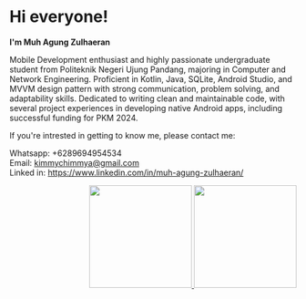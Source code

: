 # Hi everyone!
**I'm Muh Agung Zulhaeran**

Mobile Development enthusiast and highly passionate undergraduate student from Politeknik Negeri Ujung Pandang, majoring in Computer and Network Engineering. Proficient in Kotlin, Java, SQLite, Android Studio, and MVVM design pattern with strong communication, problem solving, and adaptability skills. Dedicated to writing clean and maintainable code, with several project experiences in developing native Android apps, including successful funding for PKM 2024.

If you're intrested in getting to know me, please contact me:</br>

Whatsapp: +6289694954534</br>
Email: kimmychimmya@gmail.com</br>
Linked in: https://www.linkedin.com/in/muh-agung-zulhaeran/

<p align="right">
<a href="https://github.com/muhagungzulhaeran">
  <img height="180em" src="https://github-readme-stats-eight-theta.vercel.app/api?username=muhagungzulhaeran&show_icons=true&theme=algolia&include_all_commits=true&count_private=true"/>
  <img height="180em" src="https://github-readme-stats-eight-theta.vercel.app/api/top-langs/?username=muhagungzulhaeran&layout=compact&theme=algolia"/>
</a>
</p>
